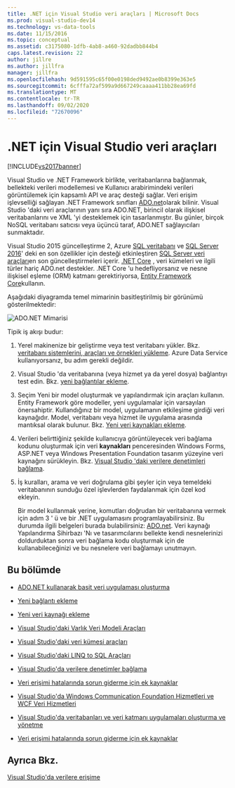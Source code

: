 ```yaml
---
title: .NET için Visual Studio veri araçları | Microsoft Docs
ms.prod: visual-studio-dev14
ms.technology: vs-data-tools
ms.date: 11/15/2016
ms.topic: conceptual
ms.assetid: c3175080-1dfb-4ab8-a460-92dadbb844b4
caps.latest.revision: 22
author: jillre
ms.author: jillfra
manager: jillfra
ms.openlocfilehash: 9d591595c65f00e0198ded9492ae0b8399e363e5
ms.sourcegitcommit: 6cfffa72af599a9d667249caaaa411bb28ea69fd
ms.translationtype: MT
ms.contentlocale: tr-TR
ms.lasthandoff: 09/02/2020
ms.locfileid: "72670096"
---
```

# <a name="visual-studio-data-tools-for-net"></a>.NET için Visual Studio veri araçları
[!INCLUDE[vs2017banner](../includes/vs2017banner.md)]

Visual Studio ve .NET Framework birlikte, veritabanlarına bağlanmak, bellekteki verileri modellemesi ve Kullanıcı arabirimindeki verileri görüntülemek için kapsamlı API ve araç desteği sağlar.  Veri erişim işlevselliği sağlayan .NET Framework sınıfları [ADO.net](https://msdn.microsoft.com/library/e80y5yhx\(v=vs.110\).aspx)olarak bilinir. Visual Studio 'daki veri araçlarının yanı sıra ADO.NET, birincil olarak ilişkisel veritabanlarını ve XML 'yi desteklemek için tasarlanmıştır. Bu günler, birçok NoSQL veritabanı satıcısı veya üçüncü taraf, ADO.NET sağlayıcıları sunmaktadır.

 Visual Studio 2015 güncelleştirme 2, Azure [SQL veritabanı](https://azure.microsoft.com/services/sql-database/) ve [SQL Server 2016](https://www.microsoft.com/sql-server/sql-server-2016)' deki en son özellikler için desteği etkinleştiren [SQL Server veri araçları](https://msdn.microsoft.com/library/hh272686\(v=vs.103\).aspx)en son güncelleştirmeleri içerir. [.NET Core](https://www.dotnetfoundation.org/projects?searchquery=dotnet+core&type=project) , veri kümeleri ve ilgili türler hariç ADO.net destekler. .NET Core 'u hedefliyorsanız ve nesne ilişkisel eşleme (ORM) katmanı gerektiriyorsa, [Entity Framework Core](https://msdn.microsoft.com/data/ef.aspx)kullanın.

 Aşağıdaki diyagramda temel mimarinin basitleştirilmiş bir görünümü gösterilmektedir:

 ![ADO.NET Mimarisi](../data-tools/media/raddata-ado-net-architecture-diagram.png "radveri ADO.NET mimarisi diyagramı")

 Tipik iş akışı budur:

1. Yerel makinenize bir geliştirme veya test veritabanı yükler. Bkz. [veritabanı sistemlerini, araçları ve örnekleri yükleme](../data-tools/installing-database-systems-tools-and-samples.md). Azure Data Service kullanıyorsanız, bu adım gerekli değildir.

2. Visual Studio 'da veritabanına (veya hizmet ya da yerel dosya) bağlantıyı test edin. Bkz. [yeni bağlantılar ekleme](../data-tools/add-new-connections.md).

3. Seçim Yeni bir model oluşturmak ve yapılandırmak için araçları kullanın. Entity Framework göre modeller, yeni uygulamalar için varsayılan önersahiptir. Kullandığınız bir model, uygulamanın etkileşime girdiği veri kaynağıdır. Model, veritabanı veya hizmet ile uygulama arasında mantıksal olarak bulunur.  Bkz. [Yeni veri kaynakları ekleme](../data-tools/add-new-data-sources.md).

4. Verileri belirttiğiniz şekilde kullanıcıya görüntüleyecek veri bağlama kodunu oluşturmak için veri **kaynakları** penceresinden Windows Forms, ASP.NET veya Windows Presentation Foundation tasarım yüzeyine veri kaynağını sürükleyin. Bkz. [Visual Studio 'daki verilere denetimleri bağlama](../data-tools/bind-controls-to-data-in-visual-studio.md).

5. İş kuralları, arama ve veri doğrulama gibi şeyler için veya temeldeki veritabanının sunduğu özel işlevlerden faydalanmak için özel kod ekleyin.

   Bir model kullanmak yerine, komutları doğrudan bir veritabanına vermek için adım 3 ' ü ve bir .NET uygulamasını programlayabilirsiniz. Bu durumda ilgili belgeleri burada bulabilirsiniz: [ADO.net](https://msdn.microsoft.com/library/e80y5yhx\(v=vs.110\).aspx). Veri kaynağı Yapılandırma Sihirbazı 'Nı ve tasarımcılarını bellekte kendi nesnelerinizi doldurduktan sonra veri bağlama kodu oluşturmak için de kullanabileceğinizi ve bu nesnelere veri bağlamayı unutmayın.

## <a name="in-this-section"></a>Bu bölümde

- [ADO.NET kullanarak basit veri uygulaması oluşturma](../data-tools/create-a-simple-data-application-by-using-adonet.md)

- [Yeni bağlantı ekleme](../data-tools/add-new-connections.md)

- [Yeni veri kaynağı ekleme](../data-tools/add-new-data-sources.md)

- [Visual Studio'daki Varlık Veri Modeli Araçları](../data-tools/entity-data-model-tools-in-visual-studio.md)

- [Visual Studio'daki veri kümesi araçları](../data-tools/dataset-tools-in-visual-studio.md)

- [Visual Studio'daki LINQ to SQL Araçları](../data-tools/linq-to-sql-tools-in-visual-studio2.md)

- [Visual Studio'da verilere denetimler bağlama](../data-tools/bind-controls-to-data-in-visual-studio.md)

- [Veri erişimi hatalarında sorun giderme için ek kaynaklar](../data-tools/additional-resources-for-troubleshooting-data-access-errors.md)

- [Visual Studio'da Windows Communication Foundation Hizmetleri ve WCF Veri Hizmetleri](../data-tools/windows-communication-foundation-services-and-wcf-data-services-in-visual-studio.md)

- [Visual Studio'da veritabanları ve veri katmanı uygulamaları oluşturma ve yönetme](../data-tools/creating-and-managing-databases-and-data-tier-applications-in-visual-studio.md)

- [Veri erişimi hatalarında sorun giderme için ek kaynaklar](../data-tools/additional-resources-for-troubleshooting-data-access-errors.md)

## <a name="see-also"></a>Ayrıca Bkz.
 [Visual Studio'da verilere erişime](../data-tools/accessing-data-in-visual-studio.md)
